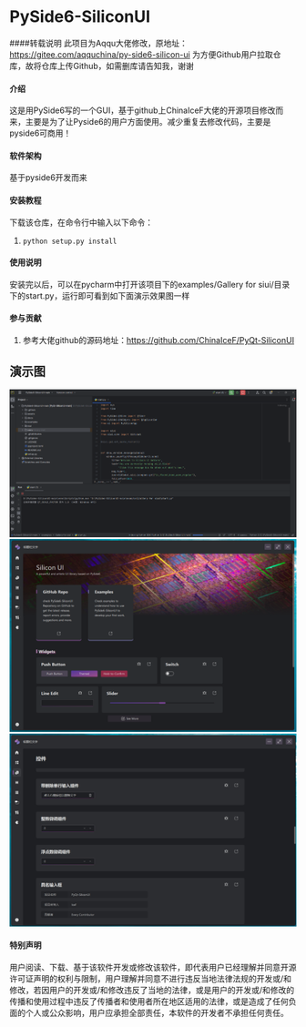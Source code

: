 # PySide6-SiliconUI

####转载说明
此项目为Aqqu大佬修改，原地址：https://gitee.com/aqquchina/py-side6-silicon-ui
为方便Github用户拉取仓库，故将仓库上传Github，如需删库请告知我，谢谢

#### 介绍
这是用PySide6写的一个GUI，基于github上ChinaIceF大佬的开源项目修改而来，主要是为了让Pyside6的用户方面使用。减少重复去修改代码，主要是pyside6可商用！

#### 软件架构
基于pyside6开发而来

#### 安装教程

下载该仓库，在命令行中输入以下命令：
1.  `python setup.py install`


#### 使用说明

安装完以后，可以在pycharm中打开该项目下的examples/Gallery for siui/目录下的start.py，运行即可看到如下面演示效果图一样

#### 参与贡献

1.  参考大佬github的源码地址：https://github.com/ChinaIceF/PyQt-SiliconUI


## 演示图

![输入图片说明](docs/11.png)
![输入图片说明](docs/22.png)
![输入图片说明](docs/33.png)

#### 特别声明

用户阅读、下载、基于该软件开发或修改该软件，即代表用户已经理解并同意开源许可证声明的权利与限制，用户理解并同意不进行违反当地法律法规的开发或/和修改，若因用户的开发或/和修改违反了当地的法律，或是用户的开发或/和修改的传播和使用过程中违反了传播者和使用者所在地区适用的法律，或是造成了任何负面的个人或公众影响，用户应承担全部责任，本软件的开发者不承担任何责任。
